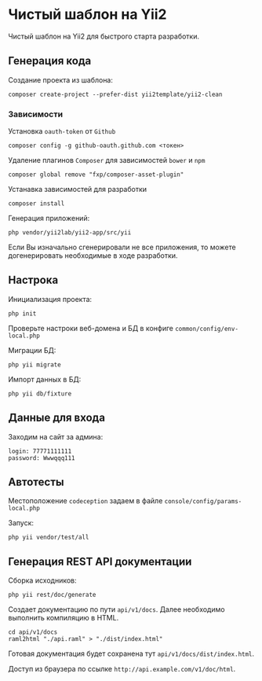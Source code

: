 Чистый шаблон на Yii2
===================

Чистый шаблон на Yii2 для быстрого старта разработки.

## Генерация кода

Создание проекта из шаблона:

    composer create-project --prefer-dist yii2template/yii2-clean

### Зависимости

Установка ``oauth-token`` от ``Github``

    composer config -g github-oauth.github.com <токен>

Удаление плагинов ``Composer`` для зависимостей ``bower`` и ``npm``

    composer global remove "fxp/composer-asset-plugin"

Устанавка зависимостей для разработки

    composer install

Генерация приложений:

    php vendor/yii2lab/yii2-app/src/yii

Если Вы изначально сгенерировали не все приложения, 
то можете догенерировать необходимые в ходе разработки.

## Настрока

Инициализация проекта:

    php init

Проверьте настроки веб-домена и БД в конфиге `common/config/env-local.php`

Миграции БД:

    php yii migrate

Импорт данных в БД:

    php yii db/fixture

## Данные для входа

Заходим на сайт за админа:

    login: 77771111111
    password: Wwwqqq111

## Автотесты

Местоположение ``codeception`` задаем в файле ``console/config/params-local.php``

Запуск:

    php yii vendor/test/all

## Генерация REST API документации

Сборка исходников:

    php yii rest/doc/generate

Создает документацию по пути `api/v1/docs`.
Далее необходимо выполнить компиляцию в HTML.

    cd api/v1/docs
    raml2html "./api.raml" > "./dist/index.html"

Готовая документация будет сохранена тут `api/v1/docs/dist/index.html`.

Доступ из браузера по ссылке `http://api.example.com/v1/doc/html`.
